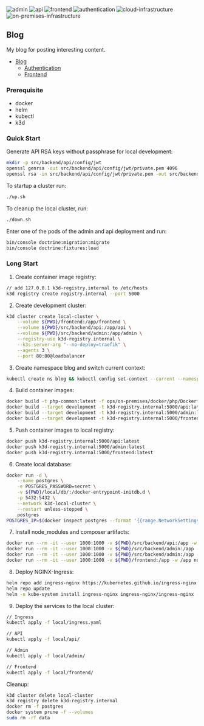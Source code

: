 ![admin](https://github.com/edenreich/blog/workflows/admin/badge.svg)
![api](https://github.com/edenreich/blog/workflows/api/badge.svg)
![frontend](https://github.com/edenreich/blog/workflows/frontend/badge.svg)
![authentication](https://github.com/edenreich/blog/workflows/authentication/badge.svg)
![cloud-infrastructure](https://github.com/edenreich/blog/workflows/cloud-infrastructure/badge.svg)
![on-premises-infrastructure](https://github.com/edenreich/blog/workflows/on-premises-infrastructure/badge.svg)

## Blog

My blog for posting interesting content.

- [Blog](#README.md)
  - [Authentication](authentication/#README.md)
  - [Frontend](frontend/#README.md)


### Prerequisite

* docker
* helm
* kubectl
* k3d

### Quick Start

Generate API RSA keys without passphrase for local development:
```sh
mkdir -p src/backend/api/config/jwt
openssl genrsa -out src/backend/api/config/jwt/private.pem 4096
openssl rsa -in src/backend/api/config/jwt/private.pem -out src/backend/api/config/jwt/public.pem -pubout
```

To startup a cluster run:
```sh
./up.sh
```

To cleanup the local cluster, run:
```sh
./down.sh
```

Enter one of the pods of the admin and api deployment and run:
```sh
bin/console doctrine:migration:migrate
bin/console doctrine:fixtures:load
```

### Long Start

1. Create container image registry:
```sh
// add 127.0.0.1 k3d-registry.internal to /etc/hosts
k3d registry create registry.internal --port 5000
```
2. Create development cluster:
```sh
k3d cluster create local-cluster \
    --volume ${PWD}/frontend:/app/frontend \
    --volume ${PWD}/src/backend/api:/app/api \
    --volume ${PWD}/src/backend/admin:/app/admin \
    --registry-use k3d-registry.internal \
    --k3s-server-arg "--no-deploy=traefik" \
    --agents 3 \
    --port 80:80@loadbalancer
```
3. Create namespace blog and switch current context:
```sh
kubectl create ns blog && kubectl config set-context --current --namespace=blog
```
4. Build container images:
```sh
docker build -t php-common:latest -f ops/on-premises/docker/php/Dockerfile .
docker build --target development -t k3d-registry.internal:5000/api:latest -f ops/on-premises/docker/backend/api/Dockerfile .
docker build --target development -t k3d-registry.internal:5000/admin:latest -f ops/on-premises/docker/backend/admin/Dockerfile .
docker build --target development -t k3d-registry.internal:5000/frontend:latest -f ops/on-premises/docker/frontend/Dockerfile .
```
5. Push container images to local registry:
```sh
docker push k3d-registry.internal:5000/api:latest
docker push k3d-registry.internal:5000/admin:latest
docker push k3d-registry.internal:5000/frontend:latest
```
6. Create local database:
```sh
docker run -d \
    --name postgres \
    -e POSTGRES_PASSWORD=secret \
    -v ${PWD}/local/db/:/docker-entrypoint-initdb.d \
    -p 5432:5432 \
    --network k3d-local-cluster \
    --restart unless-stopped \
    postgres
POSTGRES_IP=$(docker inspect postgres --format '{{range.NetworkSettings.Networks}}{{.IPAddress}}{{end}}') envsubst < ./local/db/service.yaml | kubectl apply -f - 
```
7. Install node_modules and composer artifacts:
```sh
docker run --rm -it --user 1000:1000 -v ${PWD}/src/backend/api:/app -w /app composer:1.9 /bin/sh -c "composer install"
docker run --rm -it --user 1000:1000 -v ${PWD}/src/backend/admin:/app -w /app composer:1.9 /bin/sh -c "composer install"
docker run --rm -it --user 1000:1000 -v ${PWD}/src/backend/admin:/app -w /app node:15.2.1-buster-slim /bin/sh -c "yarn install && yarn dev"
docker run --rm -it --user 1000:1000 -v ${PWD}/frontend:/app -w /app node:15.2.1-buster-slim /bin/sh -c "yarn install"
```

8. Deploy NGINX-Ingress:
```sh
helm repo add ingress-nginx https://kubernetes.github.io/ingress-nginx
helm repo update
helm -n kube-system install ingress-nginx ingress-nginx/ingress-nginx --set controller.service.enableHttps=false
```

9. Deploy the services to the local cluster:
```sh
// Ingress
kubectl apply -f local/ingress.yaml

// API
kubectl apply -f local/api/

// Admin
kubectl apply -f local/admin/

// Frontend
kubectl apply -f local/frontend/
```

Cleanup:
```sh
k3d cluster delete local-cluster
k3d registry delete k3d-registry.internal
docker rm -f postgres
docker system prune -f --volumes
sudo rm -rf data
```